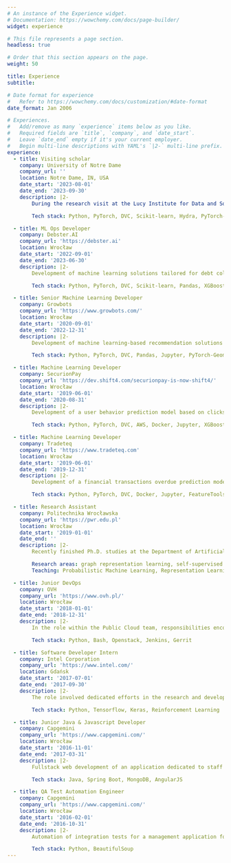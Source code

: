 ```yaml
---
# An instance of the Experience widget.
# Documentation: https://wowchemy.com/docs/page-builder/
widget: experience

# This file represents a page section.
headless: true

# Order that this section appears on the page.
weight: 50

title: Experience
subtitle:

# Date format for experience
#   Refer to https://wowchemy.com/docs/customization/#date-format
date_format: Jan 2006

# Experiences.
#   Add/remove as many `experience` items below as you like.
#   Required fields are `title`, `company`, and `date_start`.
#   Leave `date_end` empty if it's your current employer.
#   Begin multi-line descriptions with YAML's `|2-` multi-line prefix.
experience:
  - title: Visiting scholar
    company: University of Notre Dame
    company_url: ''
    location: Notre Dame, IN, USA
    date_start: '2023-08-01'
    date_end: '2023-09-30'
    description: |2-
        During the research visit at the Lucy Institute for Data and Society (prof. Nitesh Chawla), two projects were undertaken: (1) building representations of neural networks based on their weights and training dynamics (weight-space models), (2) development of a novel selfsupervised graph representation learning method, founded on the Joint Embedding Predictive Architecture. Responsibilities span across the full research stack, i.e., problem definition, model implementation and experimental evaluation.

        Tech stack: Python, PyTorch, DVC, Scikit-learn, Hydra, PyTorch-Geometric, GNN

  - title: ML Ops Developer
    company: Debster.AI
    company_url: 'https://debster.ai'
    location: Wrocław
    date_start: '2022-09-01'
    date_end: '2023-06-30'
    description: |2-
        Development of machine learning solutions tailored for debt collection processes. This involved the creation and deployment of predictive models, along with automation of data pipelines to enhance the efficiency and effectiveness of debt collection operations.

        Tech stack: Python, PyTorch, DVC, Scikit-learn, Pandas, XGBoost

  - title: Senior Machine Learning Developer
    company: Growbots
    company_url: 'https://www.growbots.com/'
    location: Wrocław
    date_start: '2020-09-01'
    date_end: '2022-12-31'
    description: |2-
        Development of machine learning-based recommendation solutions for company-company interactions. The role encompassed comprehensive responsibilities throughout the entire project pipeline, i.e., from the initial data preprocessing and feature engineering stages (text representations and graph building), through model development (GNN and recommendation) to the final deployment of these models, ensuring that the recommendations were fine-tuned for maximum effectiveness and tailored to the specific needs of a company.

        Tech stack: Python, PyTorch, DVC, Pandas, Jupyter, PyTorch-Geometric, GNN, Scikit-learn, Sentence-Transformers, Docker, Google Cloud, MLFlow, Weaviate, AirFlow, Streamlit

  - title: Machine Learning Developer
    company: SecurionPay
    company_url: 'https://dev.shift4.com/securionpay-is-now-shift4/'
    location: Wrocław
    date_start: '2019-06-01'
    date_end: '2020-08-31'
    description: |2-
        Development of a user behavior prediction model based on clickstream data using gradient boosting trees classification. Shared responsibilities across the full pipeline, from data cleaning and feature extraction to model training and evaluation, as well as demos preparation and a production-level PoC implementation.

        Tech stack: Python, PyTorch, DVC, AWS, Docker, Jupyter, XGBoost, Redis

  - title: Machine Learning Developer
    company: Tradeteq
    company_url: 'https://www.tradeteq.com'
    location: Wrocław
    date_start: '2019-06-01'
    date_end: '2019-12-31'
    description: |2-
        Development of a financial transactions overdue prediction model based on a transaction graph. Contributing to various stages of the whole project pipeline, with responsibilities in data preprocessing, feature extraction, model training, and evaluation.

        Tech stack: Python, PyTorch, DVC, Docker, Jupyter, FeatureTools, NumPy, GNN, XGBoost

  - title: Research Assistant
    company: Politechnika Wrocławska
    company_url: 'https://pwr.edu.pl'
    location: Wrocław
    date_start: '2019-01-01'
    date_end: ''
    description: |2-
        Recently finished Ph.D. studies at the Department of Artificial Intelligence have been accompanied by research in various areas, with a primary focus on graph representation learning, complemented by expertise in self-supervised and unsupervised learning. Responsible of leading a research group dedicated to graph representation learning. Additional practical experience in didactics, including active involvement in the development of educational materials for the Artificial Intelligence master’s degree program.

        Research areas: graph representation learning, self-supervised learning
        Teaching: Probabilistic Machine Learning, Representation Learning, Large-Scale Data Processing

  - title: Junior DevOps
    company: OVH
    company_url: 'https://www.ovh.pl/'
    location: Wrocław
    date_start: '2018-01-01'
    date_end: '2018-12-31'
    description: |2-
        In the role within the Public Cloud team, responsibilities encompassed the maintenance and development of the OpenStack cloud infrastructure. Key tasks included implementing test automation using Jenkins and Gerrit, streamlining the testing process for enhanced efficiency. The notable achievement of presenting ”From messy XML to wonderful YAML and pretty JobDSL – an in-Jenkins migration story” at the OpenStack Summit Berlin 2018 underscored the commitment to improving and innovating cloud operations.

        Tech stack: Python, Bash, Openstack, Jenkins, Gerrit

  - title: Software Developer Intern
    company: Intel Corporation
    company_url: 'https://www.intel.com/'
    location: Gdańsk
    date_start: '2017-07-01'
    date_end: '2017-09-30'
    description: |2-
        The role involved dedicated efforts in the research and development of a machine learningbased resource manager designed for modern cluster schedulers. This engagement contributed to the advancement of resource allocation methodologies, leveraging machine learning techniques (state-of-the-art reinforcement learning) to optimize the efficiency and scalability of cluster management systems. Responsibilities across the entire project pipeline, including environment preparation, model implementation and result analysis.

        Tech stack: Python, Tensorflow, Keras, Reinforcement Learning

  - title: Junior Java & Javascript Developer
    company: Capgemini 
    company_url: 'https://www.capgemini.com/'
    location: Wrocław
    date_start: '2016-11-01'
    date_end: '2017-03-31'
    description: |2-
        Fullstack web development of an application dedicated to staff room allocation. The responsibilities encompassed active involvement in both frontend and backend aspects of the project, including the creation of interactive room maps and the development of the backend REST API. A pivotal role was played in bugfixing and the implementation of new features, thus making significant contributions to the overall application enhancement and functionality.

        Tech stack: Java, Spring Boot, MongoDB, AngularJS

  - title: QA Test Automation Engineer
    company: Capgemini 
    company_url: 'https://www.capgemini.com/'
    location: Wrocław
    date_start: '2016-02-01'
    date_end: '2016-10-31'
    description: |2-
        Automation of integration tests for a management application for logistics companies. Responsibilities encompassed various aspects, including specification analysis, defect reporting, and the creation and review of test scripts. Additionally, a secondary project was undertaken involving the development of a test script crawler and result analyzer in Python, contributing to more efficient testing processes and quality assurance.

        Tech stack: Python, BeautifulSoup
---
```

